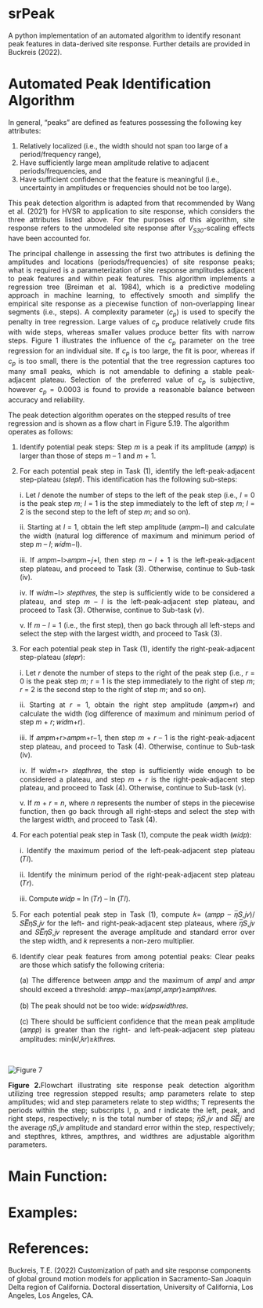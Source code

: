 # srPeak

A python implementation of an automated algorithm to identify resonant peak features in data-derived site response. Further details are provided in Buckreis (2022).

# Automated Peak Identification Algorithm

In general, “peaks” are defined as features possessing the following key attributes:
1. Relatively localized (i.e., the width should not span too large of a period/frequency range),
2. Have sufficiently large mean amplitude relative to adjacent periods/frequencies, and
3. Have sufficient confidence that the feature is meaningful (i.e., uncertainty in amplitudes or frequencies should not be too large).
   
<p align="justify">This peak detection algorithm is adapted from that recommended by Wang et al. (2021) for HVSR to application to site response, which considers the three attributes listed above. For the purposes of this algorithm, site response refers to the unmodeled site response after <i>V<sub>S30</sub></i>-scaling effects have been accounted for.</p>

<p align="justify">The principal challenge in assessing the first two attributes is defining the amplitudes and locations (periods/frequencies) of site response peaks; what is required is a parameterization of site response amplitudes adjacent to peak features and within peak features. This algorithm implements a regression tree (Breiman et al. 1984), which is a predictive modeling approach in machine learning, to effectively smooth and simplify the empirical site response as a piecewise function of non-overlapping linear segments (i.e., steps). A complexity parameter (<i>c<sub>p</sub></i>) is used to specify the penalty in tree regression. Large values of <i>c<sub>p</sub></i> produce relatively crude fits with wide steps, whereas smaller values produce better fits with narrow steps. Figure 1 illustrates the influence of the <i>c<sub>p</sub></i> parameter on the tree regression for an individual site. If <i>c<sub>p</sub></i> is too large, the fit is poor, whereas if <i>c<sub>p</sub></i> is too small, there is the potential that the tree regression captures too many small peaks, which is not amendable to defining a stable peak-adjacent plateau. Selection of the preferred value of <i>c<sub>p</sub></i> is subjective, however <i>c<sub>p</sub></i> = 0.0003 is found to provide a reasonable balance between accuracy and reliability.</p>

The peak detection algorithm operates on the stepped results of tree regression and is shown as a flow chart in Figure 5.19. The algorithm operates as follows:
1. <p align="justify">Identify potential peak steps: Step <i>m</i> is a peak if its amplitude (𝑎𝑚𝑝𝑝) is larger than those of steps <i>m</i> – 1 and <i>m</i> + 1.</p>
2. <p align="justify">For each potential peak step in Task (1), identify the left-peak-adjacent step-plateau (𝑠𝑡𝑒𝑝𝑙). This identification has the following sub-steps:</p>
   <p align="justify">i. Let <i>l</i> denote the number of steps to the left of the peak step (i.e., <i>l</i> = 0 is the peak step <i>m</i>; <i>l</i> = 1 is the step immediately to the left of step <i>m</i>; <i>l</i> = 2 is the second step to the left of step <i>m</i>; and so on).</p>
   <p align="justify">ii. Starting at <i>l</i> = 1, obtain the left step amplitude (𝑎𝑚𝑝m−l) and calculate the width (natural log difference of maximum and minimum period of step <i>m</i> – <i>l</i>; 𝑤𝑖𝑑m−l).</p>
   <p align="justify">iii. If 𝑎𝑚𝑝m−l>𝑎𝑚𝑝m−𝑗+l, then step <i>m</i> – <i>l</i> + 1 is the left-peak-adjacent step plateau, and proceed to Task (3). Otherwise, continue to Sub-task (iv).</p>
   <p align="justify">iv. If w𝑖𝑑m−l> 𝑠𝑡𝑒𝑝𝑡ℎ𝑟𝑒𝑠, the step is sufficiently wide to be considered a plateau, and step <i>m</i> – <i>l</i> is the left-peak-adjacent step plateau, and proceed to Task (3). Otherwise, continue to Sub-task (v).</p>
   <p align="justify">v. If <i>m</i> – <i>l</i> = 1 (i.e., the first step), then go back through all left-steps and select the step with the largest width, and proceed to Task (3).</p>
3. <p align="justify">For each potential peak step in Task (1), identify the right-peak-adjacent step-plateau (𝑠𝑡𝑒𝑝𝑟):</p>
   <p align="justify">i. Let <i>r</i> denote the number of steps to the right of the peak step (i.e., <i>r</i> = 0 is the peak step <i>m</i>; <i>r</i> = 1 is the step immediately to the right of step <i>m</i>; <i>r</i> = 2 is the second step to the right of step <i>m</i>; and so on).</p>
   <p align="justify">ii. Starting at <i>r</i> = 1, obtain the right step amplitude (𝑎𝑚𝑝m+r) and calculate the width (log difference of maximum and minimum period of step <i>m</i> + <i>r</i>; 𝑤𝑖𝑑m+r).</p>
   <p align="justify">iii. If 𝑎𝑚𝑝m+r>𝑎𝑚𝑝m+r−1, then step <i>m</i> + <i>r</i> – 1 is the right-peak-adjacent step plateau, and proceed to Task (4). Otherwise, continue to Sub-task (iv).</p>
   <p align="justify">iv. If w𝑖𝑑m+r> 𝑠𝑡𝑒𝑝𝑡ℎ𝑟𝑒𝑠, the step is sufficiently wide enough to be considered a plateau, and step <i>m</i> + <i>r</i> is the right-peak-adjacent step plateau, and proceed to Task (4). Otherwise, continue to Sub-task (v).</p>
   <p align="justify">v. If <i>m</i> + <i>r</i> = <i>n</i>, where <i>n</i> represents the number of steps in the piecewise function, then go back through all right-steps and select the step with the largest width, and proceed to Task (4).</p>
4. <p align="justify">For each potential peak step in Task (1), compute the peak width (𝑤𝑖𝑑𝑝):</p>
   <p align="justify">i. Identify the maximum period of the left-peak-adjacent step plateau (𝑇𝑙).</p>
   <p align="justify">ii. Identify the minimum period of the right-peak-adjacent step plateau (𝑇𝑟).</p>
   <p align="justify">iii. Compute 𝑤𝑖𝑑𝑝 = ln (𝑇𝑟) – ln (𝑇𝑙).</p>
5. <p align="justify">For each potential peak step in Task (1), compute 𝑘= (𝑎𝑚𝑝𝑝 – 𝜂̅𝑆,𝑗𝑣)/ 𝑆𝐸̅̅̅̅𝜂𝑆,𝑗𝑣 for the left- and right-peak-adjacent step plateaus, where 𝜂̅𝑆,𝑗𝑣 and 𝑆𝐸̅̅̅̅𝜂𝑆,𝑗𝑣 represent the average amplitude and standard error over the step width, and 𝑘 represents a non-zero multiplier.</p>
6. <p align="justify">Identify clear peak features from among potential peaks: Clear peaks are those which satisfy the following criteria:</p>
   <p align="justify">(a) The difference between 𝑎𝑚𝑝𝑝 and the maximum of 𝑎𝑚𝑝𝑙 and 𝑎𝑚𝑝𝑟 should exceed a threshold: 𝑎𝑚𝑝𝑝−max(𝑎𝑚𝑝𝑙,𝑎𝑚𝑝𝑟)≥𝑎𝑚𝑝𝑡ℎ𝑟𝑒𝑠.</p>
   <p align="justify">(b) The peak should not be too wide: 𝑤𝑖𝑑𝑝≤𝑤𝑖𝑑𝑡ℎ𝑟𝑒𝑠.</p>
   <p align="justify">(c) There should be sufficient confidence that the mean peak amplitude (𝑎𝑚𝑝𝑝) is greater than the right- and left-peak-adjacent step plateau amplitudes: min(𝑘𝑙,𝑘𝑟)≥𝑘𝑡ℎ𝑟𝑒𝑠.</p>
<br>

![Figure 7](https://github.com/tristanbuckreis/srPeak/assets/71461454/d8dd17de-dc54-4032-b59c-143eb5eb2c66)
<p align="justify"><b>Figure 2.</b>Flowchart illustrating site response peak detection algorithm utilizing tree regression stepped results; amp parameters relate to step amplitudes; wid and step parameters relate to step widths; T represents the periods within the step; subscripts l, p, and r indicate the left, peak, and right steps, respectively; n is the total number of steps; 𝜂̅𝑆,𝑗𝑣 and 𝑆𝐸̅̅̅̅𝑗 are the average 𝜂𝑆,𝑗𝑣 amplitude and standard error within the step, respectively; and stepthres, kthres, ampthres, and widthres are adjustable algorithm parameters.</p>

# Main Function:

# Examples:

# References:

Buckreis, T.E. (2022) Customization of path and site response components of global ground motion models for application in Sacramento-San Joaquin Delta region of California. Doctoral dissertation, University of California, Los Angeles, Los Angeles, CA.
